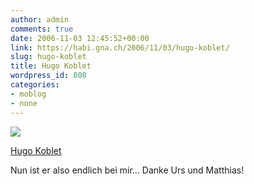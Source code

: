 ```yaml
---
author: admin
comments: true
date: 2006-11-03 12:45:52+00:00
link: https://habi.gna.ch/2006/11/03/hugo-koblet/
slug: hugo-koblet
title: Hugo Koblet
wordpress_id: 808
categories:
- moblog
- none
---
```


[![](https://static.flickr.com/118/287647248_2f8a29310c_m.jpg)](https://www.flickr.com/photos/habi/287647248/)


[Hugo Koblet](https://www.flickr.com/photos/habi/287647248/)




Nun ist er also endlich bei mir... Danke Urs und Matthias!
  

